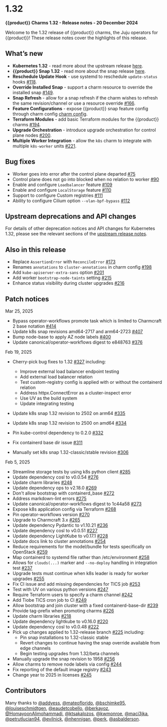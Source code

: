 # 1.32

**{{product}} Charms 1.32 - Release notes - 20 December 2024**

Welcome to the 1.32 release of {{product}} charms, the Juju operators
for {{product}}! These release notes cover the highlights of this release.

## What’s new

- **Kubernetes 1.32** - read more about the upstream release
[here][upstream release].
- **{{product}} Snap 1.32** - read more about the snap release
[here][snap release page].
- **Reschedule Update Hook** - use systemd to reschedule `update-status`
hooks [#118].
- **Override Installed Snap** - support a charm resource to override the
installed snap [#149].
- **Snap Refresh** - allow for a snap refresh if the charm wishes to refresh
the same revision/channel or use a resource override [#166].
- **Feature Configurations** - expose {{product}} snap feature config through
charm config [charm config].
- **Terraform Modules** - add basic Terraform modules for the {{product}}
charms [#194].
- **Upgrade Orchestration** - introduce upgrade orchestration for control
plane nodes [#200].
- **Multiple Worker Integration** - allow the `k8s` charm to integrate with
multiple `k8s-worker` units [#221].

## Bug fixes

- Worker goes into error after the control plane departed [#75][issue #75]
- Control plane does not go into blocked when no relation to worker
[#90][issue #90]
- Enable and configure `Loadbalancer` feature [#109][issue #109]
- Enable and configure `LocalStorage` feature [#110][issue #110]
- Support to configure Custom registries [#111][issue #111]
- Ability to configure Cilium option `--vlan-bpf-bypass` [#112][issue #112]

## Upstream deprecations and API changes

For details of other deprecation notices and API changes for Kubernetes 1.32,
please see the
relevant sections of the [upstream release notes][upstream-changelog-1.32].

[upstream-changelog-1.32]: https://github.com/kubernetes/kubernetes/blob/master/CHANGELOG/CHANGELOG-1.32.md#deprecation

## Also in this release

- Replace `AssertionError` with `ReconcileError` [#173]
- Renames `annotations` to `cluster-annotations` in charm config [#198]
- Add `kube-apiserver-extra-sans` option [#201]
- Add worker `bootstrap-node-taints` setting [#215]
- Enhance status visibility during cluster upgrades [#216]

## Patch notices

Mar 25, 2025

- Bypass operator-workflows promote task which is limited to Charmcraft 2 base
notation [#414](https://github.com/canonical/k8s-operator/pull/414)
- Update k8s snap revisions amd64-2717 and arm64-2723
[#407](https://github.com/canonical/k8s-operator/pull/407)
-  Bump node-base to apply AZ node labels
[#400](https://github.com/canonical/k8s-operator/pull/400)
- Update canonical/operator-workflows digest to e848763
[#376](https://github.com/canonical/k8s-operator/pull/376)

Feb 19, 2025

- Cherry-pick bug fixes to 1.32
[#327](https://github.com/canonical/k8s-operator/pull/327) including:

    - Improve external load balancer endpoint testing
    - Add external load balancer relation
    - Test custom-registry config is applied with or without the containerd
    relation
    - Address httpx.ConnectError as a cluster-inspect error
    - Use UV as the build system
    - Update integrating testing
- Update k8s snap 1.32 revision to 2502 on arm64
[#335](https://github.com/canonical/k8s-operator/pull/335)
- Update k8s snap 1.32 revision to 2500 on amd64
[#334](https://github.com/canonical/k8s-operator/pull/334)
- Pin kube-control dependency to 0.2.0
[#332](https://github.com/canonical/k8s-operator/pull/332)
- Fix containerd base dir issue
[#311](https://github.com/canonical/k8s-operator/pull/311)
- Manually set k8s snap 1.32-classic/stable revision
[#306](https://github.com/canonical/k8s-operator/pull/306)

Feb 5, 2025

- Streamline storage tests by using k8s python client
[#285](https://github.com/canonical/k8s-operator/pull/285)
- Update dependency cosl to v0.0.54
[#276](https://github.com/canonical/k8s-operator/pull/276)
- Update charm libraries
[#248](https://github.com/canonical/k8s-operator/pull/248)
- Update dependency ops to v2.18.0
[#269](https://github.com/canonical/k8s-operator/pull/269)
- Don't allow bootstrap with containerd_base
[#272](https://github.com/canonical/k8s-operator/pull/272)
- Address markdown-lint errors
[#275](https://github.com/canonical/k8s-operator/pull/275)
- Update canonical/operator-workflows digest to 1c44a58
[#273](https://github.com/canonical/k8s-operator/pull/273)
- Expose k8s application config via Terraform
[#268](https://github.com/canonical/k8s-operator/pull/268)
- Pin operator-workflows version
[#270](https://github.com/canonical/k8s-operator/pull/270)
- Upgrade to Charmcraft 3.x
[#265](https://github.com/canonical/k8s-operator/pull/265)
- Update dependency Pydantic to v1.10.21
[#236](https://github.com/canonical/k8s-operator/pull/236)
- Update dependency cosl to v0.0.51
[#227](https://github.com/canonical/k8s-operator/pull/227)
- Update dependency LightKube to v0.17.1
[#228](https://github.com/canonical/k8s-operator/pull/228)
- Update docs link to cluster annotations
[#254](https://github.com/canonical/k8s-operator/pull/254)
- Reduce requirements for the model/bundle for tests specifically on OpenStack
[#259](https://github.com/canonical/k8s-operator/pull/259)
- Map containerd to systemd file rather than /etc/environment
[#258](https://github.com/canonical/k8s-operator/pull/258)
- Allows for `clouds(...)` marker and `--no-deploy` handling in integration test
[#237](https://github.com/canonical/k8s-operator/pull/237)
- Upgrade tests must continue when k8s leader is ready for worker upgrades
[#255](https://github.com/canonical/k8s-operator/pull/255)
- Fix CI issue and add missing dependencies for TICS job
[#253](https://github.com/canonical/k8s-operator/pull/253)
- Test with UV on various python versions
[#247](https://github.com/canonical/k8s-operator/pull/247)
- Require Terraform users to specify a charm channel
[#242](https://github.com/canonical/k8s-operator/pull/242)
- Add Tiobe TICS cron job to CI
[#249](https://github.com/canonical/k8s-operator/pull/249)
- Allow bootstrap and join cluster with a fixed containerd-base-dir
[#239](https://github.com/canonical/k8s-operator/pull/239)
- Provide tag-prefix when promoting charms
[#226](https://github.com/canonical/k8s-operator/pull/226)
- Update charm libraries
[#218](https://github.com/canonical/k8s-operator/pull/218)
- Update dependency lightkube to v0.16.0
[#220](https://github.com/canonical/k8s-operator/pull/220)
- Update dependency cosl to v0.0.48
[#222](https://github.com/canonical/k8s-operator/pull/222)
- Pick up changes applied to 1.32-release branch
[#225](https://github.com/canonical/k8s-operator/pull/225) including:
    - Pin snap installations to 1.32-classic stable
    - Revert changes to continue having the snap override available from edge
    channels
    - Begin testing upgrades from 1.32/beta channels
- Manually upgrade the snap revision to 1958
[#256](https://github.com/canonical/k8s-operator/pull/256)
- Allow charms to remove node labels via config
[#244](https://github.com/canonical/k8s-operator/pull/244)
- Fix reporting of the default image registry
[#243](https://github.com/canonical/k8s-operator/pull/243)
- Change year to 2025 in licenses
[#245](https://github.com/canonical/k8s-operator/pull/245)

## Contributors

Many thanks to [@addyess], [@mateoflorido], [@bschimke95], [@louiseschmidtgen],
[@eaudetcobello], [@berkayoz], [@HomayoonAlimohammadi], [@ktsakalozos],
[@kwmonroe], [@maci3jka], [@petrutlucian94], [@evilnick], [@nhennigan],
[@perk], [@asbalderson].

<!-- LINKS -->
<!--     PR     -->
[#118]: https://github.com/canonical/k8s-operator/pull/118
[#149]: https://github.com/canonical/k8s-operator/pull/149
[#166]: https://github.com/canonical/k8s-operator/pull/166
[#173]: https://github.com/canonical/k8s-operator/pull/173
[#194]: https://github.com/canonical/k8s-operator/pull/194
[#198]: https://github.com/canonical/k8s-operator/pull/198
[#200]: https://github.com/canonical/k8s-operator/pull/200
[#201]: https://github.com/canonical/k8s-operator/pull/201
[#215]: https://github.com/canonical/k8s-operator/pull/215
[#216]: https://github.com/canonical/k8s-operator/pull/216
[#221]: https://github.com/canonical/k8s-operator/pull/221
<!--     ISSUE      -->
[issue #75]: https://github.com/canonical/k8s-operator/issues/75
[issue #90]: https://github.com/canonical/k8s-operator/issues/90
[issue #109]: https://github.com/canonical/k8s-operator/issues/109
[issue #110]: https://github.com/canonical/k8s-operator/issues/110
[issue #111]: https://github.com/canonical/k8s-operator/issues/111
[issue #112]: https://github.com/canonical/k8s-operator/issues/112
<!--     MISC       -->
[charm config]: https://charmhub.io/k8s/configurations
[upstream release]: https://kubernetes.io/blog/2024/12/11/kubernetes-v1-32-release/
[snap release page]: /snap/reference/versions/1.32.md

<!--    CONTRIBUTORS     -->
[@asbalderson]: https://github.com/asbalderson
[@perk]: https://github.com/perk
[@bschimke95]: https://github.com/bschimke95
[@evilnick]: https://github.com/evilnick
[@eaudetcobello]: https://github.com/eaudetcobello
[@louiseschmidtgen]: https://github.com/louiseschmidtgen
[@mateoflorido]: https://github.com/mateoflorido
[@berkayoz]: https://github.com/berkayoz
[@addyess]: https://github.com/addyess
[@HomayoonAlimohammadi]: https://github.com/HomayoonAlimohammadi
[@ktsakalozos]: https://github.com/ktsakalozos
[@kwmonroe]: https://github.com/kwmonroe
[@maci3jka]: https://github.com/maci3jka
[@petrutlucian94]: https://github.com/petrutlucian94
[@nhennigan]: https://github.com/nhennigan

